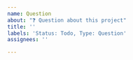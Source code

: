 ```yaml
---
name: Question
about: "❓ Question about this project"
title: ''
labels: 'Status: Todo, Type: Question'
assignees: ''

---
```


<!-- Add your question about this project -->
